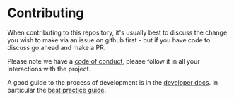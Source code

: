 # Contributing

When contributing to this repository, it's usually best to discuss the change you wish to
make via an issue on github first - but if you have code to discuss go ahead and make a
PR.

Please note we have a [code of conduct](https://github.com/tskit-dev/.github/blob/main/CODE_OF_CONDUCT.md), please follow it in all your interactions with the project.

A good guide to the process of development is in the [developer docs](https://tskit.readthedocs.io/en/latest/development.html).
In particular the [best practice guide](https://tskit.readthedocs.io/en/latest/development.html#development_workflow_git).